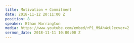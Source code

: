 ```yaml
---
title: Motivation + Commitment
date: 2018-11-12 20:11:00 Z
position: 8
speaker: Ethan Harrington
media: https://www.youtube.com/embed/rP1_M9Ah4cU?ecver=2
sermon_date: 2018-11-11 10:00:00 Z
---
```


